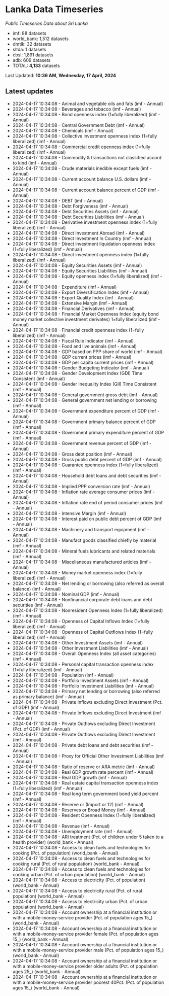 # Lanka Data Timeseries
*Public Timeseries Data about Sri Lanka*

* imf: 88 datasets
* world_bank: 1,512 datasets
* dmtlk: 32 datasets
* sltda: 1 datasets
* cbsl: 1,891 datasets
* adb: 609 datasets
* TOTAL: **4,133** datasets

Last Updated: **10:36 AM, Wednesday, 17 April, 2024**

## Latest updates

* 2024-04-17 10:34:08 - Animal and vegetable oils and fats (imf - Annual)
* 2024-04-17 10:34:08 - Beverages and tobacco (imf - Annual)
* 2024-04-17 10:34:08 - Bond openness index (1=fully liberalized) (imf - Annual)
* 2024-04-17 10:34:08 - Central Government Debt (imf - Annual)
* 2024-04-17 10:34:08 - Chemicals (imf - Annual)
* 2024-04-17 10:34:08 - Collective investment openness index (1=fully liberalized) (imf - Annual)
* 2024-04-17 10:34:08 - Commercial credit openness index (1=fully liberalized) (imf - Annual)
* 2024-04-17 10:34:08 - Commodity & transactions not classified accord to kind (imf - Annual)
* 2024-04-17 10:34:08 - Crude materials inedible except fuels (imf - Annual)
* 2024-04-17 10:34:08 - Current account balance U.S. dollars (imf - Annual)
* 2024-04-17 10:34:08 - Current account balance percent of GDP (imf - Annual)
* 2024-04-17 10:34:08 - DEBT (imf - Annual)
* 2024-04-17 10:34:08 - Debt Forgiveness (imf - Annual)
* 2024-04-17 10:34:08 - Debt Securities Assets (imf - Annual)
* 2024-04-17 10:34:08 - Debt Securities Liabilities (imf - Annual)
* 2024-04-17 10:34:08 - Derivative investment openness index (1=fully liberalized) (imf - Annual)
* 2024-04-17 10:34:08 - Direct Investment Abroad (imf - Annual)
* 2024-04-17 10:34:08 - Direct Investment In Country (imf - Annual)
* 2024-04-17 10:34:08 - Direct investment liquidation openness index (1=fully liberalized) (imf - Annual)
* 2024-04-17 10:34:08 - Direct investment openness index (1=fully liberalized) (imf - Annual)
* 2024-04-17 10:34:08 - Equity Securities Assets (imf - Annual)
* 2024-04-17 10:34:08 - Equity Securities Liabilities (imf - Annual)
* 2024-04-17 10:34:08 - Equity openness index (1=fully liberalized) (imf - Annual)
* 2024-04-17 10:34:08 - Expenditure (imf - Annual)
* 2024-04-17 10:34:08 - Export Diversification Index (imf - Annual)
* 2024-04-17 10:34:08 - Export Quality Index (imf - Annual)
* 2024-04-17 10:34:08 - Extensive Margin (imf - Annual)
* 2024-04-17 10:34:08 - Financial Derivatives (imf - Annual)
* 2024-04-17 10:34:08 - Financial Market Openness Index (equity bond money market collective investment derivates) 1=fully liberalized (imf - Annual)
* 2024-04-17 10:34:08 - Financial credit openness index (1=fully liberalized) (imf - Annual)
* 2024-04-17 10:34:08 - Fiscal Rule Indicator (imf - Annual)
* 2024-04-17 10:34:08 - Food and live animals (imf - Annual)
* 2024-04-17 10:34:08 - GDP based on PPP share of world (imf - Annual)
* 2024-04-17 10:34:08 - GDP current prices (imf - Annual)
* 2024-04-17 10:34:08 - GDP per capita current prices (imf - Annual)
* 2024-04-17 10:34:08 - Gender Budgeting Indicator (imf - Annual)
* 2024-04-17 10:34:08 - Gender Development Index (GDI) Time Consistent (imf - Annual)
* 2024-04-17 10:34:08 - Gender Inequality Index (GII) Time Consistent (imf - Annual)
* 2024-04-17 10:34:08 - General government gross debt (imf - Annual)
* 2024-04-17 10:34:08 - General government net lending or borrowing (imf - Annual)
* 2024-04-17 10:34:08 - Government expenditure percent of GDP (imf - Annual)
* 2024-04-17 10:34:08 - Government primary balance percent of GDP (imf - Annual)
* 2024-04-17 10:34:08 - Government primary expenditure percent of GDP (imf - Annual)
* 2024-04-17 10:34:08 - Government revenue percent of GDP (imf - Annual)
* 2024-04-17 10:34:08 - Gross debt position (imf - Annual)
* 2024-04-17 10:34:08 - Gross public debt percent of GDP (imf - Annual)
* 2024-04-17 10:34:08 - Guarantee openness index (1=fully liberalized) (imf - Annual)
* 2024-04-17 10:34:08 - Household debt loans and debt securities (imf - Annual)
* 2024-04-17 10:34:08 - Implied PPP conversion rate (imf - Annual)
* 2024-04-17 10:34:08 - Inflation rate average consumer prices (imf - Annual)
* 2024-04-17 10:34:08 - Inflation rate end of period consumer prices (imf - Annual)
* 2024-04-17 10:34:08 - Intensive Margin (imf - Annual)
* 2024-04-17 10:34:08 - Interest paid on public debt percent of GDP (imf - Annual)
* 2024-04-17 10:34:08 - Machinery and transport equipment (imf - Annual)
* 2024-04-17 10:34:08 - Manufact goods classified chiefly by material (imf - Annual)
* 2024-04-17 10:34:08 - Mineral fuels lubricants and related materials (imf - Annual)
* 2024-04-17 10:34:08 - Miscellaneous manufactured articles (imf - Annual)
* 2024-04-17 10:34:08 - Money market openness index (1=fully liberalized) (imf - Annual)
* 2024-04-17 10:34:08 - Net lending or borrowing (also referred as overall balance) (imf - Annual)
* 2024-04-17 10:34:08 - Nominal GDP (imf - Annual)
* 2024-04-17 10:34:08 - Nonfinancial corporate debt loans and debt securities (imf - Annual)
* 2024-04-17 10:34:08 - Nonresident Openness Index (1=fully liberalized) (imf - Annual)
* 2024-04-17 10:34:08 - Openness of Capital Inflows Index (1=fully liberalized) (imf - Annual)
* 2024-04-17 10:34:08 - Openness of Capital Outflows Index (1=fully liberalized) (imf - Annual)
* 2024-04-17 10:34:08 - Other Investment Assets (imf - Annual)
* 2024-04-17 10:34:08 - Other Investment Liabilities (imf - Annual)
* 2024-04-17 10:34:08 - Overall Openness Index (all asset categories) (imf - Annual)
* 2024-04-17 10:34:08 - Personal capital transaction openness index (1=fully liberalized) (imf - Annual)
* 2024-04-17 10:34:08 - Population (imf - Annual)
* 2024-04-17 10:34:08 - Portfolio Investment Assets (imf - Annual)
* 2024-04-17 10:34:08 - Portfolio Investment Liabilities (imf - Annual)
* 2024-04-17 10:34:08 - Primary net lending or borrowing (also referred as primary balance) (imf - Annual)
* 2024-04-17 10:34:08 - Private Inflows excluding Direct Investment (Pct. of GDP) (imf - Annual)
* 2024-04-17 10:34:08 - Private Inflows excluding Direct Investment (imf - Annual)
* 2024-04-17 10:34:08 - Private Outflows excluding Direct Investment (Pct. of GDP) (imf - Annual)
* 2024-04-17 10:34:08 - Private Outflows excluding Direct Investment (imf - Annual)
* 2024-04-17 10:34:08 - Private debt loans and debt securities (imf - Annual)
* 2024-04-17 10:34:08 - Proxy for Official Other Investment Liabilities (imf - Annual)
* 2024-04-17 10:34:08 - Ratio of reserve or ARA metric (imf - Annual)
* 2024-04-17 10:34:08 - Real GDP growth rate percent (imf - Annual)
* 2024-04-17 10:34:08 - Real GDP growth (imf - Annual)
* 2024-04-17 10:34:08 - Real estate capital transaction openness index (1=fully liberalized) (imf - Annual)
* 2024-04-17 10:34:08 - Real long term government bond yield percent (imf - Annual)
* 2024-04-17 10:34:08 - Reserve or (Import or 12) (imf - Annual)
* 2024-04-17 10:34:08 - Reserves or Broad Money (imf - Annual)
* 2024-04-17 10:34:08 - Resident Openness Index (1=fully liberalized) (imf - Annual)
* 2024-04-17 10:34:08 - Revenue (imf - Annual)
* 2024-04-17 10:34:08 - Unemployment rate (imf - Annual)
* 2024-04-17 10:34:08 - ARI treatment (Pct. of children under 5 taken to a health provider) (world_bank - Annual)
* 2024-04-17 10:34:08 - Access to clean fuels and technologies for cooking (Pct. of population) (world_bank - Annual)
* 2024-04-17 10:34:08 - Access to clean fuels and technologies for cooking rural (Pct. of rural population) (world_bank - Annual)
* 2024-04-17 10:34:08 - Access to clean fuels and technologies for cooking urban (Pct. of urban population) (world_bank - Annual)
* 2024-04-17 10:34:08 - Access to electricity (Pct. of population) (world_bank - Annual)
* 2024-04-17 10:34:08 - Access to electricity rural (Pct. of rural population) (world_bank - Annual)
* 2024-04-17 10:34:08 - Access to electricity urban (Pct. of urban population) (world_bank - Annual)
* 2024-04-17 10:34:08 - Account ownership at a financial institution or with a mobile-money-service provider (Pct. of population ages 15_) (world_bank - Annual)
* 2024-04-17 10:34:08 - Account ownership at a financial institution or with a mobile-money-service provider female (Pct. of population ages 15_) (world_bank - Annual)
* 2024-04-17 10:34:08 - Account ownership at a financial institution or with a mobile-money-service provider male (Pct. of population ages 15_) (world_bank - Annual)
* 2024-04-17 10:34:08 - Account ownership at a financial institution or with a mobile-money-service provider older adults (Pct. of population ages 25_) (world_bank - Annual)
* 2024-04-17 10:34:08 - Account ownership at a financial institution or with a mobile-money-service provider poorest 40Pct. (Pct. of population ages 15_) (world_bank - Annual)